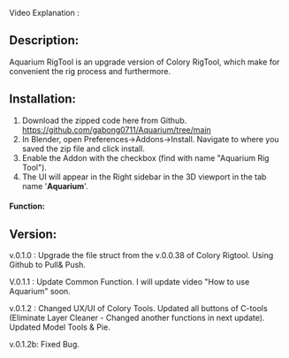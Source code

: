 Video Explanation : 

## Description: 
Aquarium RigTool is an upgrade version of Colory RigTool, which make for convenient the rig process and furthermore. 


## Installation: 


1. Download the zipped code here from Github. https://github.com/gabong0711/Aquarium/tree/main
2. In Blender, open Preferences->Addons->Install. Navigate to where you saved the zip file and click install.
3. Enable the Addon with the checkbox (find with name "Aquarium Rig Tool").
4. The UI will appear in the Right sidebar in the 3D viewport in the tab name '**Aquarium**'.


#### Function:

## Version:
v.0.1.0 : 
Upgrade the file struct from the v.0.0.38 of Colory Rigtool.
Using Github to Pull& Push.

V.0.1.1 :
Update Common Function.
I will update video "How to use Aquarium" soon. 

v.0.1.2 :
Changed UX/UI of Colory Tools. 
Updated all buttons of C-tools (Eliminate Layer Cleaner - Changed another functions in next update).
Updated Model Tools & Pie.

v.0.1.2b:
Fixed Bug.